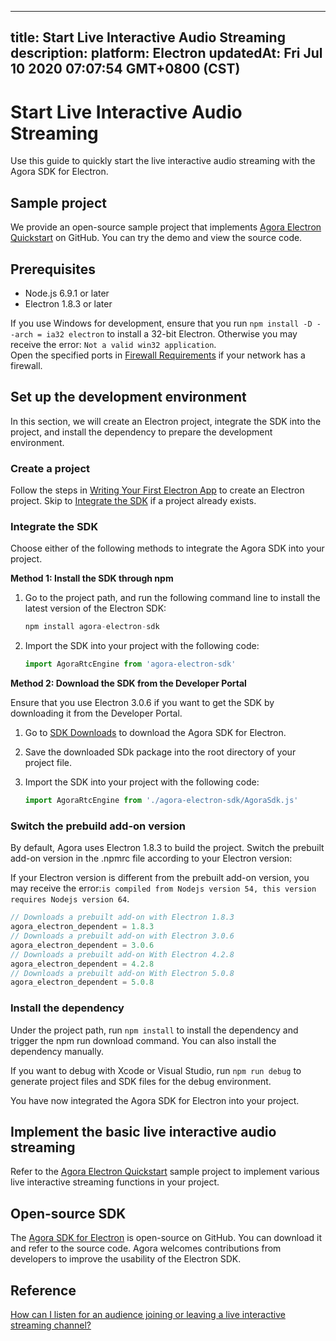 
---
title: Start Live Interactive Audio Streaming
description: 
platform: Electron
updatedAt: Fri Jul 10 2020 07:07:54 GMT+0800 (CST)
---
# Start Live Interactive Audio Streaming
Use this guide to quickly start the live interactive audio streaming with the Agora SDK for Electron.

## Sample project

We provide an open-source sample project that implements [Agora Electron Quickstart](https://github.com/AgoraIO-Community/Agora-Electron-Quickstart) on GitHub. You can try the demo and view the source code.

## Prerequisites

* Node.js 6.9.1 or later
* Electron 1.8.3 or later

<div class="alert note">If you use Windows for development, ensure that you run <code>npm install -D --arch = ia32 electron</code> to install a 32-bit Electron. Otherwise you may receive the error: <code>Not a valid win32 application</code>.</div>
<div class="alert note">Open the specified ports in <a href="https://docs.agora.io/cn/Agora%20Platform/firewall?platform=All%20Platforms">Firewall Requirements</a> if your network has a firewall.</div>

## Set up the development environment

In this section, we will create an Electron project, integrate the SDK into the project, and install the dependency to prepare the development environment.

### Create a project

Follow the steps in [Writing Your First Electron App](https://electronjs.org/docs/tutorial/first-app) to create an Electron project. Skip to [Integrate the SDK](#integrate_sdk) if a project already exists.

<a name="integrate_sdk"></a>
### Integrate the SDK

Choose either of the following methods to integrate the Agora SDK into your project.

**Method 1: Install the SDK through npm**

1. Go to the project path, and run the following command line to install the latest version of the Electron SDK:

	```javascript
    npm install agora-electron-sdk
    ```

2. Import the SDK into your project with the following code:

	```javascript
    import AgoraRtcEngine from 'agora-electron-sdk'
    ```


**Method 2: Download the SDK from the Developer Portal**

<div class="alert note">Ensure that you use Electron 3.0.6 if you want to get the SDK by downloading it from the Developer Portal.</div>

1. Go to [SDK Downloads](https://docs.agora.io/cn/Agora%20Platform/downloads) to download the Agora SDK for Electron.
2. Save the downloaded SDk package into the root directory of your project file.
3. Import the SDK into your project with the following code:

	```javascript
    import AgoraRtcEngine from './agora-electron-sdk/AgoraSdk.js'
    ```

### Switch the prebuild add-on version

By default, Agora uses Electron 1.8.3 to build the project. Switch the prebuilt add-on version in the .npmrc file according to your Electron version:

<div class="alert note">If your Electron version is different from the prebuilt add-on version, you may receive the error:<code>is compiled from Nodejs version 54, this version requires Nodejs version 64</code>.</div>

```javascript
// Downloads a prebuilt add-on with Electron 1.8.3
agora_electron_dependent = 1.8.3
// Downloads a prebuilt add-on with Electron 3.0.6
agora_electron_dependent = 3.0.6
// Downloads a prebuilt add-on With Electron 4.2.8
agora_electron_dependent = 4.2.8
// Downloads a prebuilt add-on With Electron 5.0.8
agora_electron_dependent = 5.0.8
```

### Install the dependency

Under the project path, run `npm install` to install the dependency and trigger the npm run download command. You can also install the dependency manually.

If you want to debug with Xcode or Visual Studio, run `npm run debug` to generate project files and SDK files for the debug environment.

You have now integrated the Agora SDK for Electron into your project.

## Implement the basic live interactive audio streaming

Refer to the [Agora Electron Quickstart](https://github.com/AgoraIO-Community/Agora-Electron-Quickstart) sample project to implement various live interactive streaming functions in your project.

## Open-source SDK

The [Agora SDK for Electron](https://www.npmjs.com/package/agora-electron-sdk) is open-source on GitHub. You can download it and refer to the source code. Agora welcomes contributions from developers to improve the usability of the Electron SDK.

## Reference

[How can I listen for an audience joining or leaving a live interactive streaming channel?](https://docs.agora.io/en/faq/audience_event)
